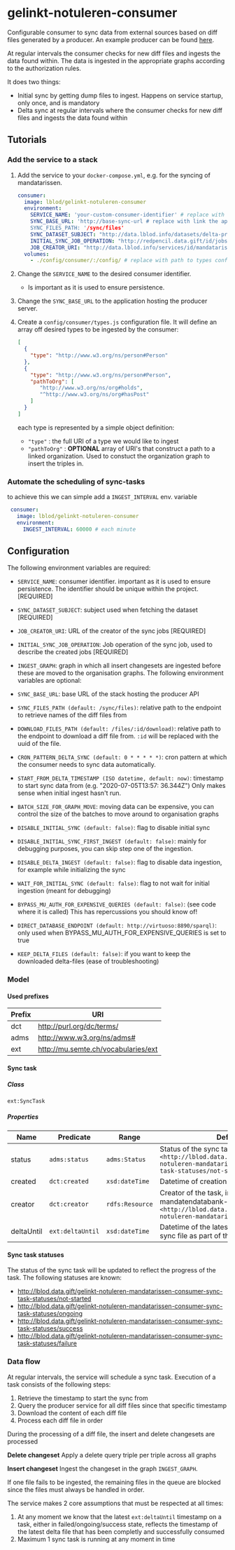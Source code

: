 # gelinkt-notuleren-consumer

Configurable consumer to sync data from external sources based on diff files generated by a producer. An example
producer can be found [here](http://github.com/lblod/mandatendatabank-mandatarissen-producer).

At regular intervals the consumer checks for new diff files and ingests the data found within. The data is ingested
in the appropriate graphs according to the authorization rules.

It does two things:
- Initial sync by getting dump files to ingest. Happens on service startup, only once, and is mandatory
- Delta sync at regular intervals where the consumer checks for new diff files and ingests the data
  found within

## Tutorials

### Add the service to a stack

1) Add the service to your `docker-compose.yml`, e.g. for the syncing of mandatarissen.

    ```yaml
    consumer:
      image: lblod/gelinkt-notuleren-consumer
      environment:
        SERVICE_NAME: 'your-custom-consumer-identifier' # replace with the desired consumer identifier
        SYNC_BASE_URL: 'http://base-sync-url # replace with link the application hosting the producer server
        SYNC_FILES_PATH: '/sync/files'
        SYNC_DATASET_SUBJECT: "http://data.lblod.info/datasets/delta-producer/dumps/MandatarissenCacheGraphDump"
        INITIAL_SYNC_JOB_OPERATION: "http://redpencil.data.gift/id/jobs/concept/JobOperation/deltas/consumer/initialSync/mandatarissen"
        JOB_CREATOR_URI: "http://data.lblod.info/services/id/mandatarissen-consumer-gelinkt-notuleren"
      volumes:
        - ./config/consumer/:/config/ # replace with path to types configuration
    ```

2) Change the `SERVICE_NAME` to the desired consumer identifier.
    - Is important as it is used to ensure persistence.

3) Change the `SYNC_BASE_URL` to the application hosting the producer server.

4) Create a `config/consumer/types.js` configuration file. It will define an array off desired types to be ingested by
   the consumer:

    ```json
    [
      {
        "type": "http://www.w3.org/ns/person#Person"
      },
      {
        "type": "http://www.w3.org/ns/person#Person",
        "pathToOrg": [
           "http://www.w3.org/ns/org#holds",
           "^http://www.w3.org/ns/org#hasPost"
        ]
      }
   ]
   ```
   each type is represented by a simple object definition:

    - `"type"` : the full URI of a type we would like to ingest
    - `"pathToOrg"` : **OPTIONAL** array of URI's that construct a path to a linked organization. Used to constuct the
      organization graph to insert the triples in.

### Automate the scheduling of sync-tasks

to achieve this we can simple add a `INGEST_INTERVAL` env. variable

```yaml
 consumer:
   image: lblod/gelinkt-notuleren-consumer
   environment:
     INGEST_INTERVAL: 60000 # each minute
```

## Configuration

The following environment variables are required:

- `SERVICE_NAME`: consumer identifier. important as it is used to ensure persistence. The identifier should be unique within the project. [REQUIRED]
- `SYNC_DATASET_SUBJECT`: subject used when fetching the dataset [REQUIRED]
- `JOB_CREATOR_URI`: URL of the creator of the sync jobs [REQUIRED]
- `INITIAL_SYNC_JOB_OPERATION`: Job operation of the sync job, used to describe the created jobs [REQUIRED]
- `INGEST_GRAPH`: graph in which all insert changesets are ingested before these are moved to the organisation graphs.
The following environment variables are optional:

- `SYNC_BASE_URL`: base URL of the stack hosting the producer API
- `SYNC_FILES_PATH (default: /sync/files)`: relative path to the endpoint to retrieve names of the diff files from
- `DOWNLOAD_FILES_PATH (default: /files/:id/download)`: relative path to the endpoint to download a diff file
  from. `:id` will be replaced with the uuid of the file.
- `CRON_PATTERN_DELTA_SYNC (default: 0 * * * * *)`: cron pattern at which the consumer needs to sync data automatically.
- `START_FROM_DELTA_TIMESTAMP (ISO datetime, default: now)`: timestamp to start sync data from (e.g. "2020-07-05T13:57:
  36.344Z") Only makes sense when initial ingest hasn't run.
- `BATCH_SIZE_FOR_GRAPH_MOVE`: moving data can be expensive, you can control the size of the batches to move around to organisation graphs
- `DISABLE_INITIAL_SYNC (default: false)`: flag to disable initial sync
- `DISABLE_INITIAL_SYNC_FIRST_INGEST (default: false)`: mainly for debugging purposes, you can skip step one of the ingestion.
- `DISABLE_DELTA_INGEST (default: false)`: flag to disable data ingestion, for example while initializing the sync
- `WAIT_FOR_INITIAL_SYNC (default: false)`: flag to not wait for initial ingestion (meant for debugging)
- `BYPASS_MU_AUTH_FOR_EXPENSIVE_QUERIES (default: false)`: (see code where it is called) This has repercussions you should know of!
- `DIRECT_DATABASE_ENDPOINT (default: http://virtuoso:8890/sparql)`: only used when BYPASS_MU_AUTH_FOR_EXPENSIVE_QUERIES is set to true
- `KEEP_DELTA_FILES (default: false)`: if you want to keep the downloaded delta-files (ease of troubleshooting)
### Model

#### Used prefixes

| Prefix | URI                                                       |
|--------|-----------------------------------------------------------|
| dct    | http://purl.org/dc/terms/                                 |
| adms   | http://www.w3.org/ns/adms#                                |
| ext    | http://mu.semte.ch/vocabularies/ext                       |

#### Sync task

##### Class

`ext:SyncTask`

##### Properties

| Name       | Predicate        | Range           | Definition                                                                                                                                   |
|------------|------------------|-----------------|----------------------------------------------------------------------------------------------------------------------------------------------|
| status     | `adms:status`    | `adms:Status`   | Status of the sync task, initially set to `<http://lblod.data.gift/gelinkt-notuleren-mandatarissen-consumer-sync-task-statuses/not-started>` |
| created    | `dct:created`    | `xsd:dateTime`  | Datetime of creation of the task                                                                                                             |
| creator    | `dct:creator`    | `rdfs:Resource` | Creator of the task, in this case the mandatendatabank-consumer `<http://lblod.data.gift/services/gelinkt-notuleren-mandatarissen-consumer>` |
| deltaUntil | `ext:deltaUntil` | `xsd:dateTime`  | Datetime of the latest successfully ingested sync file as part of the task execution                                                         |

#### Sync task statuses

The status of the sync task will be updated to reflect the progress of the task. The following statuses are known:

* http://lblod.data.gift/gelinkt-notuleren-mandatarissen-consumer-sync-task-statuses/not-started
* http://lblod.data.gift/gelinkt-notuleren-mandatarissen-consumer-sync-task-statuses/ongoing
* http://lblod.data.gift/gelinkt-notuleren-mandatarissen-consumer-sync-task-statuses/success
* http://lblod.data.gift/gelinkt-notuleren-mandatarissen-consumer-sync-task-statuses/failure

### Data flow

At regular intervals, the service will schedule a sync task. Execution of a task consists of the following steps:

1. Retrieve the timestamp to start the sync from
2. Query the producer service for all diff files since that specific timestamp
3. Download the content of each diff file
4. Process each diff file in order

During the processing of a diff file, the insert and delete changesets are processed

**Delete changeset**
Apply a delete query triple per triple across all graphs

**Insert changeset**
Ingest the changeset in the graph `INGEST_GRAPH`.


If one file fails to be ingested, the remaining files in the queue are blocked since the files must always be handled in
order.

The service makes 2 core assumptions that must be respected at all times:

1. At any moment we know that the latest `ext:deltaUntil` timestamp on a task, either in failed/ongoing/success state,
   reflects the timestamp of the latest delta file that has been completly and successfully consumed
2. Maximum 1 sync task is running at any moment in time
